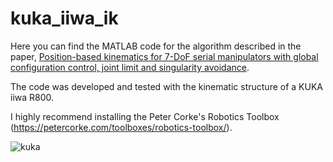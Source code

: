 # kuka_iiwa_ik

Here you can find the MATLAB code for the algorithm described in the paper, [Position-based kinematics for 7-DoF serial manipulators with global configuration control, joint limit and singularity avoidance](https://www.sciencedirect.com/science/article/abs/pii/S0094114X17306559).

The code was developed and tested with the kinematic structure of a KUKA iiwa R800.

I highly recommend installing the Peter Corke's Robotics Toolbox (https://petercorke.com/toolboxes/robotics-toolbox/). 

![kuka](https://www.robots.com/images/robots/KUKA/Collaborative/KUKA_LBR_IIWA_7_0001.png)



